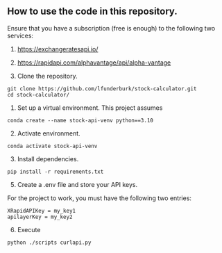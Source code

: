 ## How to use the code in this repository. 

Ensure that you have a subscription (free is enough) to the following two services:

1. https://exchangeratesapi.io/

2. https://rapidapi.com/alphavantage/api/alpha-vantage

0. Clone the repository.

```
git clone https://github.com/lfunderburk/stock-calculator.git
cd stock-calculator/
```

1. Set up a virtual environment. This project assumes

```
conda create --name stock-api-venv python==3.10
```

2. Activate environment.

```
conda activate stock-api-venv
```

3. Install dependencies.

```
pip install -r requirements.txt
```

5. Create a .env file and store your API keys. 

For the project to work, you must have the following two entries:

```
XRapidAPIKey = my_key1
apilayerKey = my_key2
```
6. Execute

```
python ./scripts curlapi.py
```